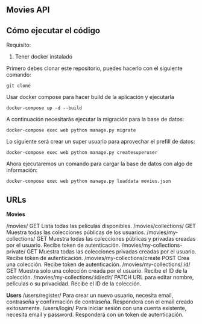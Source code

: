 ## Movies API

## Cómo ejecutar el código

Requisito:
1. Tener docker instalado

Primero debes clonar este repositorio, puedes hacerlo con el siguiente comando:

`git clone`

Usar docker compose para hacer build de la aplicación y ejecutarla

`docker-compose up -d --build`

A continuación necesitarás ejecutar la migración para la base de datos:

`docker-compose exec web python manage.py migrate`

Lo siguiente será crear un super usuario para aprovechar el prefill de datos:

`docker-compose exec web python manage.py createsuperuser`

Ahora ejecutaremos un comando para cargar la base de datos con algo de información:

`docker-compose exec web python manage.py loaddata movies.json`

## URLs

**Movies**

/movies/ GET Lista todas las películas disponibles.
/movies/collections/ GET Muestra todas las colecciones públicas de los usuarios.
/movies/my-collections/ GET Muestra todas las colecciones públicas y privadas creadas por el usuario. Recibe token de autenticación.
/movies/my-collections-private/ GET Muestra todas las colecciones privadas creadas por el usuario. Recibe token de autenticación.
/movies/my-collections/create POST Crea una colección. Recibe token de autenticación.
/movies/my-collections/:id/ GET Muestra solo una colección creada por el usuario. Recibe el ID de la colección.
/movies/my-collections/:id/edit/ PATCH URL para editar nombre, películas o su privacidad. Recibe el ID de la colección.

**Users**
/users/register/ Para crear un nuevo usuario, necesita email, contraseña y confirmación de contraseña. Responderá con el email creado exitosamente.
/users/login/ Para iniciar sesión con una cuenta existente, necesita email y password. Responderá con un token de autenticación.
